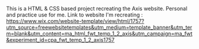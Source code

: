 This is a HTML & CSS based project recreating the Axis website. Personal and practice use for me.
Link to website I'm recreating : https://www.wix.com/website-template/view/html/1757?utm_source=freewebsitetemplates&utm_medium=template_banner&utm_term=blank&utm_content=ma_html_fwt_temp_1_2_axis&utm_campaign=ma_fwt&experiment_id=cpa_fwt_temp_1_2_axis1757